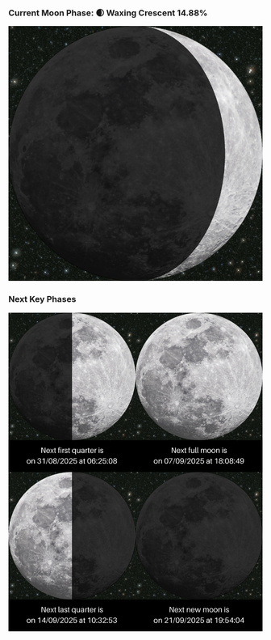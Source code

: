 ### Current Moon Phase: 🌒 Waxing Crescent 14.88%
![Moon Phase](moonphase.png)
### Next Key Phases
![Gallery](gallery.png)